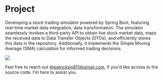 # Project
Developing a stock trading simulator powered by Spring Boot, featuring real-time market data integration, data transformation. The simulator seamlessly invokes a third-party API to obtain live stock market data, maps the received data to Data Transfer Objects (DTOs), and efficiently stores this data in the repository. Additionally, it implements the Simple Moving Average (SMA) calculation for informed trading decisions.



![](https://hackmd.io/_uploads/H1YBTccbT.png)

Feel free to reach out @patricksin811@gmail.com, 
if you'd like access to the source code. I'm here to assist you.
